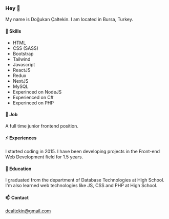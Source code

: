 ### Hey 👋

My name is Doğukan Çaltekin.
I am located in Bursa, Turkey.

#### 🌱 Skills

- HTML
- CSS (SASS)
- Bootstrap
- Tailwind
- Javascript
- ReactJS
- Redux
- NextJS
- MySQL
- Experinced on NodeJS
- Experienced on C#
- Experinced on PHP

#### 🔭 Job

A full time junior frontend position.

#### ⚡ Experiences

I started coding in 2015. I have been developing projects in the Front-end Web Development field for 1.5 years.

#### 👯 Education

I graduated from the department of Database Technologies at High School.
I'm also learned web technologies like JS, CSS and PHP at High School.

#### 📫 Contact

[dcaltekin@gmail.com](mailto:dcaltekin@gmail.com)
